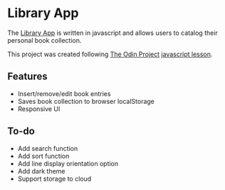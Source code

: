 # Library App
The [Library App](https://tzunwip.github.io/library-app/) is written in javascript and allows users to catalog their personal book collection.

This project was created following [The Odin Project](https://theodinproject.com/) [javascript lesson](https://theodinproject.com/courses/javascript/lessons/library).

## Features
* Insert/remove/edit book entries
* Saves book collection to browser localStorage
* Responsive UI

## To-do
* Add search function
* Add sort function
* Add line display orientation option
* Add dark theme
* Support storage to cloud
